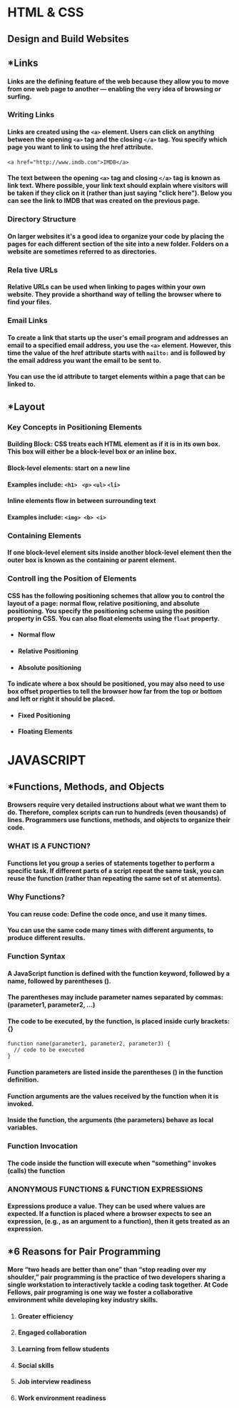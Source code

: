 # HTML & CSS 
## Design and Build Websites 

## ***Links** 
#### Links are the defining feature of the web because they allow you to move from one web page to another — enabling the very idea of browsing or surfing.

### Writing Links
#### Links are created using the `<a>` element. Users can click on anything between the opening `<a>` tag and the closing `</a>` tag. You specify which page you want to link to using the href attribute.

```
<a href="http://www.imdb.com">IMDB</a>
```

#### The text between the opening `<a>` tag and closing `</a>` tag is known as link text. Where possible, your link text should explain where visitors will be taken if they click on it (rather than just saying "click here"). Below you can see the link to IMDB that was created on the previous page.

### Directory Structure
#### On larger websites it's a good idea to organize your code by placing the pages for each different section of the site into a new folder. Folders on a website are sometimes referred to as directories.

### Rela tive URLs
#### Relative URLs can be used when linking to pages within your own website. They provide a shorthand way of telling the browser where to find your files.

### Email Links
#### To create a link that starts up the user's email program and addresses an email to a specified email address, you use the `<a>` element. However, this time the value of the href attribute starts with `mailto:` and is followed by the email address you want the email to be sent to.

#### You can use the id attribute to target elements within a page that can be linked to.

## ***Layout**

### Key Concepts in Positioning Elements
#### Building Block: CSS treats each HTML element as if it is in its own box. This box will either be a block-level box or an inline box.
#### Block-level elements: start on a new line
#### Examples include: `<h1>` ` <p>` ` <ul> ` `<li>`
#### Inline elements flow in between surrounding text 
#### Examples include: `<img> <b> <i>`

### Containing Elements
#### If one block-level element sits inside another block-level element then the outer box is known as the containing or parent element.

### Controll ing the Position of Elements
#### CSS has the following positioning schemes that allow  you to control the layout of a page: normal flow, relative positioning, and absolute positioning. You specify the positioning scheme using the position property in CSS. You can also float elements using the `float` property.

- #### Normal flow
- #### Relative Positioning
- #### Absolute positioning
#### To indicate where a box should be positioned, you may also need to use box offset properties to tell the browser how far from the top or bottom and left or right it should be placed.
- #### Fixed Positioning
- #### Floating Elements


# JAVASCRIPT

## ***Functions, Methods, and Objects**
#### Browsers require very detailed instructions about what we want them to do. Therefore, complex scripts can run to hundreds (even thousands) of lines. Programmers use functions, methods, and objects to organize their code.

### WHAT IS A FUNCTION?
#### Functions let you group a series of statements together to perform a specific task. If different parts of a script repeat the same task, you can reuse the function (rather than repeating the same set of st atements).

### Why Functions?
#### You can reuse code: Define the code once, and use it many times.

#### You can use the same code many times with different arguments, to produce different results.
###  Function Syntax
#### A JavaScript function is defined with the function keyword, followed by a name, followed by parentheses ().

#### The parentheses may include parameter names separated by commas: (parameter1, parameter2, ...)
#### The code to be executed, by the function, is placed inside curly brackets: {}

```
function name(parameter1, parameter2, parameter3) {
  // code to be executed
}
```
#### Function parameters are listed inside the parentheses () in the function definition.

#### Function arguments are the values received by the function when it is invoked.

#### Inside the function, the arguments (the parameters) behave as local variables.
### Function Invocation
#### The code inside the function will execute when "something" invokes (calls) the function

### ANONYMOUS FUNCTIONS & FUNCTION EXPRESSIONS 
#### Expressions produce a value. They can be used where values are expected. If a function is placed where a browser expects to see an expression, (e.g., as an argument to a function), then it gets treated as an expression.

## ***6 Reasons for Pair Programming**
#### More “two heads are better than one” than “stop reading over my shoulder,” pair programming is the practice of two developers sharing a single workstation to interactively tackle a coding task together. At Code Fellows, pair programing is one way we foster a collaborative environment while developing key industry skills.
1. #### Greater efficiency
2. #### Engaged collaboration
3. #### Learning from fellow students
4. #### Social skills
5. #### Job interview readiness
6. #### Work environment readiness
